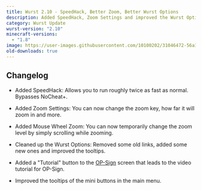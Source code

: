 ```yaml
---
title: Wurst 2.10 - SpeedHack, Better Zoom, Better Wurst Options
description: Added SpeedHack, Zoom Settings and improved the Wurst Options.
category: Wurst Update
wurst-version: "2.10"
minecraft-versions:
  - "1.8"
image: https://user-images.githubusercontent.com/10100202/31046472-56a11ce0-a5f9-11e7-9933-da177d32e40d.jpg
old-downloads: true
---
```

## Changelog

- Added SpeedHack: Allows you to run roughly twice as fast as normal. Bypasses NoCheat+.

- Added Zoom Settings: You can now change the zoom key, how far it will zoom in and more.

- Added Mouse Wheel Zoom: You can now temporarily change the zoom level by simply scrolling while zooming.

- Cleaned up the Wurst Options: Removed some old links, added some new ones and improved the tooltips.

- Added a "Tutorial" button to the [OP-Sign](https://wiki.wurstclient.net/op-sign) screen that leads to the video tutorial for OP-Sign.

- Improved the tooltips of the mini buttons in the main menu.
